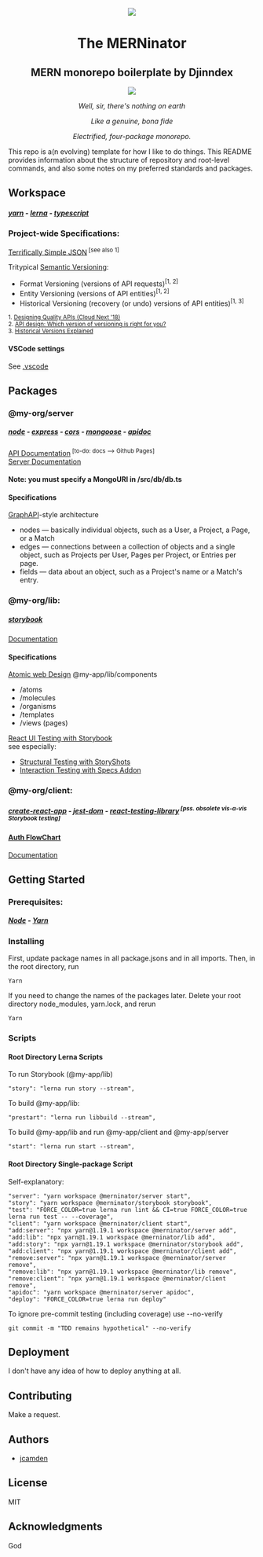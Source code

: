 <p align="center"><img  src="https://github.com/jcamden/merninator/blob/master/packages/client/public/logo192.png" /></p>
<h1 align="center">The MERNinator</h1>
<h2 align="center">MERN monorepo boilerplate by Djinndex</h2>

<p align="center"><img  src="https://github.com/jcamden/merninator/blob/master/monorepo.png" /></p>

<p align="center"><i>Well, sir, there's nothing on earth</i></p>
<p align="center"><i>Like a genuine, bona fide</i></p>
<p align="center"><i>Electrified, four-package monorepo.</i></p>

This repo is a(n evolving) template for how I like to do things. This README provides information about the structure of repository and root-level commands, and also some notes on my preferred standards and packages.

## Workspace

##### [yarn](https://yarnpkg.com/) - [lerna](https://github.com/lerna/lerna) - [typescript](https://www.typescriptlang.org/)

### Project-wide Specifications:

[Terrifically Simple JSON](https://github.com/mpnally/Terrifically-Simple-JSON)<sup> [see also 1]</sup>

Tritypical [Semantic Versioning](http://semver.org/):

- Format Versioning (versions of API requests)<sup>[1, 2]</sup>
- Entity Versioning (versions of API entities)<sup>[1, 2]</sup>
- Historical Versioning (recovery (or undo) versions of API entities)<sup>[1, 3]</sup>

<sub> 1. [Designing Quality APIs (Cloud Next '18)](https://www.youtube.com/watch?v=P0a7PwRNLVU&t=27s)</sub>  
<sub> 2. [API design: Which version of versioning is right for you?](https://cloud.google.com/blog/products/gcp/api-design-which-version-of-versioning-is-right-for-you)</sub>  
<sub> 3. [Historical Versions Explained](https://spideroak.support/hc/en-us/articles/115002157643-Historical-Versions-Explained) </sub>

#### VSCode settings

See [.vscode](https://github.com/jcamden/MERN-monorepo/blob/master/.vscode/)

## Packages

### @my-org/server

##### [node](https://nodejs.org/en/) - [express](https://expressjs.com/) - [cors](https://github.com/expressjs/cors) - [mongoose](https://mongoosejs.com/) - [apidoc](https://apidocjs.com/)

[API Documentation](https://github.com/jcamden/MERN-Storybook-Workspaces-monorepo-boilerplate/tree/master/packages/server/docs)<sup> [to-do: docs --> Github Pages]</sup>  
[Server Documentation](https://github.com/jcamden/merninator-monorepo/blob/master/packages/server/README.md)

#### Note: you must specify a MongoURI in /src/db/db.ts

#### Specifications

[GraphAPI](https://developers.facebook.com/docs/graph-api/overview/)-style architecture

- nodes — basically individual objects, such as a User, a Project, a Page, or a Match
- edges — connections between a collection of objects and a single object, such as Projects per User, Pages per Project, or Entries per page.
- fields — data about an object, such as a Project's name or a Match's entry.

### @my-org/lib:

##### [storybook](https://storybook.js.org/)

[Documentation](https://github.com/jcamden/merninator-monorepo/blob/master/packages/lib/README.md)

#### Specifications

[Atomic web Design](https://bradfrost.com/blog/post/atomic-web-design/)
@my-app/lib/components

- /atoms
- /molecules
- /organisms
- /templates
- /views (pages)

[React UI Testing with Storybook](https://storybook.js.org/docs/testing/react-ui-testing/)  
see especially:

- [Structural Testing with StoryShots](https://storybook.js.org/docs/testing/structural-testing)
- [Interaction Testing with Specs Addon](https://storybook.js.org/docs/testing/interaction-testing)

### @my-org/client:

##### [create-react-app](https://reactjs.org/docs/create-a-new-react-app.html) - [jest-dom](https://testing-library.com/docs/ecosystem-jest-dom) - [react-testing-library](https://testing-library.com/docs/react-testing-library/intro)<sup> [pss. obsolete vis-a-vis Storybook testing]</sup>

#### [Auth FlowChart](https://app.lucidchart.com/invitations/accept/43ff9134-e37d-426f-8c0e-3ca44b4bab99)

[Documentation](https://github.com/jcamden/merninator-monorepo/blob/master/packages/client/README.md)

## Getting Started

### Prerequisites:

##### [Node](https://nodejs.org/en/) - [Yarn](https://yarnpkg.com/)

### Installing

First, update package names in all package.jsons and in all imports. Then, in the root directory, run

    Yarn

If you need to change the names of the packages later. Delete your root directory node_modules, yarn.lock, and rerun

    Yarn

### Scripts

#### Root Directory Lerna Scripts

To run Storybook (@my-app/lib)

    "story": "lerna run story --stream",

To build @my-app/lib:

    "prestart": "lerna run libbuild --stream",

To build @my-app/lib and run @my-app/client and @my-app/server

    "start": "lerna run start --stream",

#### Root Directory Single-package Script

Self-explanatory:

    "server": "yarn workspace @merninator/server start",
    "story": "yarn workspace @merninator/storybook storybook",
    "test": "FORCE_COLOR=true lerna run lint && CI=true FORCE_COLOR=true lerna run test -- --coverage",
    "client": "yarn workspace @merninator/client start",
    "add:server": "npx yarn@1.19.1 workspace @merninator/server add",
    "add:lib": "npx yarn@1.19.1 workspace @merninator/lib add",
    "add:story": "npx yarn@1.19.1 workspace @merninator/storybook add",
    "add:client": "npx yarn@1.19.1 workspace @merninator/client add",
    "remove:server": "npx yarn@1.19.1 workspace @merninator/server remove",
    "remove:lib": "npx yarn@1.19.1 workspace @merninator/lib remove",
    "remove:client": "npx yarn@1.19.1 workspace @merninator/client remove",
    "apidoc": "yarn workspace @merninator/server apidoc",
    "deploy": "FORCE_COLOR=true lerna run deploy"

To ignore pre-commit testing (including coverage) use --no-verify

    git commit -m "TDD remains hypothetical" --no-verify

## Deployment

I don't have any idea of how to deploy anything at all.

## Contributing

Make a request.

## Authors

- [jcamden](https://github.com/jcamden)

## License

MIT

## Acknowledgments

God
